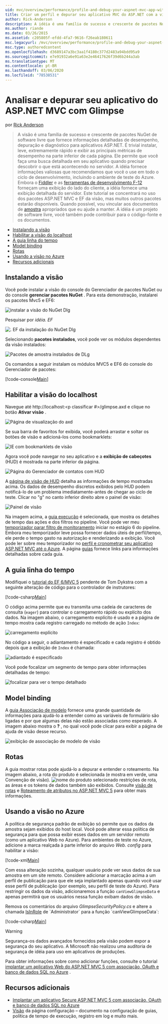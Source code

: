 ```yaml
---
uid: mvc/overview/performance/profile-and-debug-your-aspnet-mvc-app-with-glimpse
title: Criar um perfil e depurar seu aplicativo MVC do ASP.NET com a visão | Microsoft Docs
author: Rick-Anderson
description: A idéia é uma família de sucesso e crescente de pacotes NuGet de software livre que fornece informações detalhadas de desempenho, depuração e diagnóstico para ASP.NET a...
ms.author: riande
ms.date: 03/26/2015
ms.assetid: c205805f-efdd-4fa7-9616-f26eab180611
msc.legacyurl: /mvc/overview/performance/profile-and-debug-your-aspnet-mvc-app-with-glimpse
msc.type: authoredcontent
ms.openlocfilehash: d3689147a3bc3aa1f4180c377d2483a94bdd95a9
ms.sourcegitcommit: e7e91932a6e91a63e2e46417626f39d6b244a3ab
ms.translationtype: MT
ms.contentlocale: pt-BR
ms.lasthandoff: 03/06/2020
ms.locfileid: "78538531"
---
```

# <a name="profile-and-debug-your-aspnet-mvc-app-with-glimpse"></a>Analisar e depurar seu aplicativo do ASP.NET MVC com Glimpse

por [Rick Anderson](https://twitter.com/RickAndMSFT)

> A visão é uma família de sucesso e crescente de pacotes NuGet de software livre que fornece informações detalhadas de desempenho, depuração e diagnóstico para aplicativos ASP.NET. É trivial instalar, leve, extremamente rápido e exibir as principais métricas de desempenho na parte inferior de cada página. Ele permite que você faça uma busca detalhada em seu aplicativo quando precisar descobrir o que está acontecendo no servidor. A idéia fornece informações valiosas que recomendamos que você o use em todo o ciclo de desenvolvimento, incluindo o ambiente de teste do Azure. Embora o [Fiddler](http://www.telerik.com/fiddler) e as [ferramentas de desenvolvimento F-12](https://msdn.microsoft.com/library/ie/gg589512(v=vs.85).aspx) forneçam uma exibição do lado do cliente, a idéia fornece uma exibição detalhada do servidor. Este tutorial se concentrará no uso dos pacotes ASP.NET MVC e EF da visão, mas muitos outros pacotes estarão disponíveis. Quando possível, vou vincular aos documentos de [amostra](http://getglimpse.com/Docs/) apropriados que eu ajude a manter. A idéia é um projeto de software livre, você também pode contribuir para o código-fonte e os documentos.

- [Instalando a visão](#ig)
- [Habilitar a visão do localhost](#eg)
- [A guia linha do tempo](#Time)
- [Model binding](#mb)
- [Rotas](#route)
- [Usando a visão no Azure](#da)
- [Recursos adicionais](#addRes)

<a id="ig"></a>
## <a name="installing-glimpse"></a>Instalando a visão

Você pode instalar a visão do console do Gerenciador de pacotes NuGet ou do console **gerenciar pacotes NuGet** . Para esta demonstração, instalarei os pacotes Mvc5 e EF6:

![instalar a visão do NuGet Dlg](profile-and-debug-your-aspnet-mvc-app-with-glimpse/_static/image1.png)

Pesquisar por *idéia. EF*

![. EF da instalação do NuGet Dlg](profile-and-debug-your-aspnet-mvc-app-with-glimpse/_static/image2.png)

Selecionando **pacotes instalados**, você pode ver os módulos dependentes da visão instalados:

![Pacotes de amostra instalados de DLg](profile-and-debug-your-aspnet-mvc-app-with-glimpse/_static/image3.png)

Os comandos a seguir instalam os módulos MVC5 e EF6 do console do Gerenciador de pacotes:

[!code-console[Main](profile-and-debug-your-aspnet-mvc-app-with-glimpse/samples/sample1.cmd)]

<a id="eg"></a>
## <a name="enable-glimpse-for-localhost"></a>Habilitar a visão do localhost

Navegue até http://localhost:&lt;p classificar #&gt;/glimpse.axd e clique no botão <strong>Ativar visão</strong> .

![Página de visualização do axd](profile-and-debug-your-aspnet-mvc-app-with-glimpse/_static/image4.png)

Se sua barra de favoritos for exibida, você poderá arrastar e soltar os botões de visão e adicioná-los como bookmarklets:

![IE com bookmarklets de visão](profile-and-debug-your-aspnet-mvc-app-with-glimpse/_static/image5.png)

Agora você pode navegar no seu aplicativo e a **exibição de cabeçotes** (HUD) é mostrada na parte inferior da página.

![Página do Gerenciador de contatos com HUD](profile-and-debug-your-aspnet-mvc-app-with-glimpse/_static/image6.png)

A [página de visão de HUD](http://getglimpse.com/Docs/Heads-up-Display) detalha as informações de tempo mostradas acima. Os dados de desempenho discretos exibidos pelo HUD podem notificá-lo de um problema imediatamente-antes de chegar ao ciclo de teste. Clicar no &quot;g&quot; no canto inferior direito abre o painel de visão:

![Painel de visão](profile-and-debug-your-aspnet-mvc-app-with-glimpse/_static/image7.png)

Na imagem acima, a [guia execução](http://getglimpse.com/Docs/Execution-Tab) é selecionada, que mostra os detalhes de tempo das ações e dos filtros no pipeline. Você pode ver meu [temporizador parar filtro de monitoramento](http://www.nuget.org/packages/StopWatch/) iniciar no estágio 6 do pipeline. Embora meu temporizador leve possa fornecer dados úteis de perfil/tempo, ele perde o tempo gasto na autorização e renderizando a exibição. Você pode ler sobre meu temporizador no [perfil e cronometrar seu aplicativo ASP.NET MVC até o Azure](https://blogs.msdn.com/b/webdev/archive/2014/07/29/profile-and-time-your-asp-net-mvc-app-all-the-way-to-azure.aspx). A página [guias](http://getglimpse.com/Docs/Tabs) fornece links para informações detalhadas sobre cada guia.

<a id="Time"></a>
## <a name="the-timeline-tab"></a>A guia linha do tempo

Modifiquei o [tutorial do EF 6/MVC 5](../getting-started/getting-started-with-ef-using-mvc/creating-an-entity-framework-data-model-for-an-asp-net-mvc-application.md) pendente de Tom Dykstra com a seguinte alteração de código para o controlador de instrutores:

[!code-csharp[Main](profile-and-debug-your-aspnet-mvc-app-with-glimpse/samples/sample2.cs?highlight=1,20-31)]

O código acima permite que eu transmita uma cadeia de caracteres de consulta (`eager`) para controlar o carregamento rápido ou explícito dos dados. Na imagem abaixo, o carregamento explícito é usado e a página de tempo mostra cada registro carregado no método de ação `Index`:

![carregamento explícito](profile-and-debug-your-aspnet-mvc-app-with-glimpse/_static/image8.png)

No código a seguir, o adiantamento é especificado e cada registro é obtido depois que a exibição de `Index` é chamada:

![adiantado é especificado](profile-and-debug-your-aspnet-mvc-app-with-glimpse/_static/image9.png)

Você pode focalizar um segmento de tempo para obter informações detalhadas de tempo:

![focalizar para ver o tempo detalhado](profile-and-debug-your-aspnet-mvc-app-with-glimpse/_static/image10.png)

<a id="mb"></a>
## <a name="model-binding"></a>Model binding

A [guia Associação de modelo](http://getglimpse.com/Docs/Model-Binding-Tab) fornece uma grande quantidade de informações para ajudá-lo a entender como as variáveis de formulário são ligadas e por que algumas delas não estão associadas como esperado. A imagem abaixo mostra o **?** , no qual você pode clicar para exibir a página de ajuda de visão desse recurso.

![exibição de associação de modelo de visão](profile-and-debug-your-aspnet-mvc-app-with-glimpse/_static/image11.png)

<a id="route"></a>
## <a name="routes"></a>Rotas

 A guia mostrar rotas pode ajudá-lo a depurar e entender o roteamento. Na imagem abaixo, a rota do produto é selecionada (e mostra em verde, uma Convenção de visão). ![nome do produto selecionado](profile-and-debug-your-aspnet-mvc-app-with-glimpse/_static/image12.png) restrições de rota, as áreas e os tokens de dados também são exibidos. Consulte [visão de rotas](http://getglimpse.com/Docs/Routes-Tab) e [Roteamento de atributos no ASP.NET MVC 5](https://blogs.msdn.com/b/webdev/archive/2013/10/17/attribute-routing-in-asp-net-mvc-5.aspx) para obter mais informações. 

<a id="da"></a>
## <a name="using-glimpse-on-azure"></a>Usando a visão no Azure

A política de segurança padrão de exibição só permite que os dados da amostra sejam exibidos do host local. Você pode alterar essa política de segurança para que possa exibir esses dados em um servidor remoto (como um aplicativo Web no Azure). Para ambientes de teste no Azure, adicione a marca realçada à parte inferior do arquivo *Web. config* para habilitar a visão:

[!code-xml[Main](profile-and-debug-your-aspnet-mvc-app-with-glimpse/samples/sample3.xml?highlight=2-6)]

Com essa alteração sozinha, qualquer usuário pode ver seus dados de sua amostra em um site remoto. Considere adicionar a marcação acima a um perfil de publicação para que ele seja implantado apenas quando você usar esse perfil de publicação (por exemplo, seu perfil de teste do Azure). Para restringir os dados da visão, adicionaremos a função `canViewGlimpseData` e apenas permitirá que os usuários nessa função exibam dados de visão.

Remova os comentários do arquivo *GlimpseSecurityPolicy.cs* e altere a chamada [IsInRole](https://msdn.microsoft.com/library/system.security.principal.iprincipal.isinrole(v=vs.110).aspx) de `Administrator` para a função `canViewGlimpseData`:

[!code-csharp[Main](profile-and-debug-your-aspnet-mvc-app-with-glimpse/samples/sample4.cs?highlight=6)]

> [!WARNING]
> Segurança-os dados avançados fornecidos pela visão podem expor a segurança do seu aplicativo. A Microsoft não realizou uma auditoria de segurança de idéia para uso em aplicativos de produções.

Para obter informações sobre como adicionar funções, consulte o tutorial [implantar um aplicativo Web do ASP.NET MVC 5 com associação, OAuth e banco de dados SQL no Azure](https://azure.microsoft.com/documentation/articles/web-sites-dotnet-deploy-aspnet-mvc-app-membership-oauth-sql-database/) .

<a id="addRes"></a>
## <a name="additional-resources"></a>Recursos adicionais

- [Implantar um aplicativo Secure ASP.NET MVC 5 com associação, OAuth e banco de dados SQL no Azure](https://azure.microsoft.com/documentation/articles/web-sites-dotnet-deploy-aspnet-mvc-app-membership-oauth-sql-database/)
- [Visão](http://getglimpse.com/Docs/Configuration) da página configuração – documento na configuração de guias, política de tempo de execução, registro em log e muito mais.
